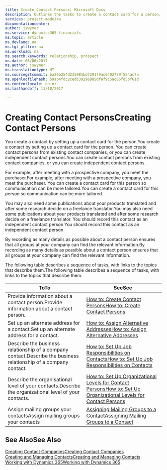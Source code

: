 ```yaml
---
title: Create Contact Persons| Microsoft Docs
description: Outlines the tasks to create a contact card for a person, for example, a prospect or supplier, helping to define the relationship and tailor communication.
services: project-madeira
documentationcenter: 
author: jswymer
ms.service: dynamics365-financials
ms.topic: article
ms.devlang: na
ms.tgt_pltfrm: na
ms.workload: na
ms.search.keywords: relationship, prospect
ms.date: 06/06/2017
ms.author: jswymer
ms.translationtype: HT
ms.sourcegitcommit: ba26b354d235981bd7291f9ac6402779f554ac7a
ms.openlocfilehash: 59ab4fdc2cedb39296985dfaf9c5ac66fd5bf61d
ms.contentlocale: en-nz
ms.lasthandoff: 11/10/2017

---
```

# <a name="creating-contact-persons"></a><span data-ttu-id="aa747-103">Creating Contact Persons</span><span class="sxs-lookup"><span data-stu-id="aa747-103">Creating Contact Persons</span></span>
<span data-ttu-id="aa747-104">You create a contact by setting up a contact card for the person.</span><span class="sxs-lookup"><span data-stu-id="aa747-104">You create a contact by setting up a contact card for the person.</span></span> <span data-ttu-id="aa747-105">You can create contact persons from existing contact companies, or you can create independent contact persons.</span><span class="sxs-lookup"><span data-stu-id="aa747-105">You can create contact persons from existing contact companies, or you can create independent contact persons.</span></span>

<span data-ttu-id="aa747-106">For example, after meeting with a prospective company, you meet the purchaser.</span><span class="sxs-lookup"><span data-stu-id="aa747-106">For example, after meeting with a prospective company, you meet the purchaser.</span></span> <span data-ttu-id="aa747-107">You can create a contact card for this person so communication can be more tailored.</span><span class="sxs-lookup"><span data-stu-id="aa747-107">You can create a contact card for this person so communication can be more tailored.</span></span>

<span data-ttu-id="aa747-108">You may also need some publications about your products translated and after some research decide on a freelance translator.</span><span class="sxs-lookup"><span data-stu-id="aa747-108">You may also need some publications about your products translated and after some research decide on a freelance translator.</span></span> <span data-ttu-id="aa747-109">You should record this contact as an independent contact person.</span><span class="sxs-lookup"><span data-stu-id="aa747-109">You should record this contact as an independent contact person.</span></span>

<span data-ttu-id="aa747-110">By recording as many details as possible about a contact person ensures that all groups at your company can find the relevant information.</span><span class="sxs-lookup"><span data-stu-id="aa747-110">By recording as many details as possible about a contact person ensures that all groups at your company can find the relevant information.</span></span>

<span data-ttu-id="aa747-111">The following table describes a sequence of tasks, with links to the topics that describe them.</span><span class="sxs-lookup"><span data-stu-id="aa747-111">The following table describes a sequence of tasks, with links to the topics that describe them.</span></span>

| <span data-ttu-id="aa747-112">To</span><span class="sxs-lookup"><span data-stu-id="aa747-112">To</span></span> | <span data-ttu-id="aa747-113">See</span><span class="sxs-lookup"><span data-stu-id="aa747-113">See</span></span> |
| --- | --- |
| <span data-ttu-id="aa747-114">Provide information about a contact person.</span><span class="sxs-lookup"><span data-stu-id="aa747-114">Provide information about a contact person.</span></span> |[<span data-ttu-id="aa747-115">How to: Create Contact Persons</span><span class="sxs-lookup"><span data-stu-id="aa747-115">How to: Create Contact Persons</span></span>](marketing-how-create-contact-persons.md) |
| <span data-ttu-id="aa747-116">Set up an alternate address for a contact.</span><span class="sxs-lookup"><span data-stu-id="aa747-116">Set up an alternate address for a contact.</span></span> |[<span data-ttu-id="aa747-117">How to: Assign Alternative Addresses</span><span class="sxs-lookup"><span data-stu-id="aa747-117">How to: Assign Alternative Addresses</span></span>](marketing-how-assign-alternate-address.md) |
| <span data-ttu-id="aa747-118">Describe the business relationship of a company contact.</span><span class="sxs-lookup"><span data-stu-id="aa747-118">Describe the business relationship of a company contact.</span></span> |[<span data-ttu-id="aa747-119">How to: Set Up Job Responsibilities on Contacts</span><span class="sxs-lookup"><span data-stu-id="aa747-119">How to: Set Up Job Responsibilities on Contacts</span></span>](marketing-job-responsibilities.md) |
| <span data-ttu-id="aa747-120">Describe the organisational level of your contacts.</span><span class="sxs-lookup"><span data-stu-id="aa747-120">Describe the organizational level of your contacts.</span></span> |[<span data-ttu-id="aa747-121">How to: Set Up Organizational Levels for Contact Persons</span><span class="sxs-lookup"><span data-stu-id="aa747-121">How to: Set Up Organizational Levels for Contact Persons</span></span>](marketing-organizational-levels.md) |
| <span data-ttu-id="aa747-122">Assign mailing groups your contacts</span><span class="sxs-lookup"><span data-stu-id="aa747-122">Assign mailing groups your contacts</span></span> |[<span data-ttu-id="aa747-123">Assigning Mailing Groups to a Contact</span><span class="sxs-lookup"><span data-stu-id="aa747-123">Assigning Mailing Groups to a Contact</span></span>](marketing-mailing-groups.md) |

## <a name="see-also"></a><span data-ttu-id="aa747-124">See Also</span><span class="sxs-lookup"><span data-stu-id="aa747-124">See Also</span></span>
[<span data-ttu-id="aa747-125">Creating Contact Companies</span><span class="sxs-lookup"><span data-stu-id="aa747-125">Creating Contact Companies</span></span>](marketing-create-contact-companies.md)  
[<span data-ttu-id="aa747-126">Creating and Managing Contacts</span><span class="sxs-lookup"><span data-stu-id="aa747-126">Creating and Managing Contacts</span></span>]()  
[<span data-ttu-id="aa747-127">Working with Dynamics 365</span><span class="sxs-lookup"><span data-stu-id="aa747-127">Working with Dynamics 365</span></span>](ui-work-product.md)

